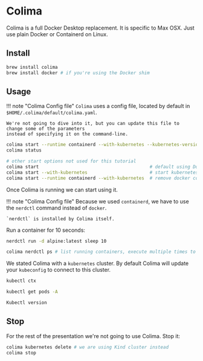 # Colima

Colima is a full Docker Desktop replacement. It is specific to Max OSX. Just use plain Docker or Containerd on Linux.
## Install

```bash
brew install colima
brew install docker # if you're using the Docker shim
```

## Usage

!!! note "Colima Config file"
    `Colima` uses a config file, located by default in `$HOME/.colima/default/colima.yaml`.

    We're not going to dive into it, but you can update this file to change some of the parameters
    instead of specifying it on the command-line.

```bash
colima start --runtime containerd --with-kubernetes --kubernetes-version v1.24.4+k3s1
colima status

# other start options not used for this tutorial
colima start                                         # default using Docker runtime
colima start --with-kubernetes                       # start kubernetes local cluster
colima start --runtime containerd --with-kubernetes  # remove docker completely
```

Once Colima is running we can start using it. 

!!! note "Colima Config file"
    Because we used `containerd`, we have to use the `nerdctl` command instead of `docker`. 
    
    `nerdctl` is installed by Colima itself.

Run a container for 10 seconds:

```bash
nerdctl run -d alpine:latest sleep 10

colima nerdctl ps # list running containers, execute multiple times to see the container stop after 10s
```

We stated Colima with a `kubernetes` cluster. By default Colima will update your `kubeconfig` 
to connect to this cluster.

```bash
kubectl ctx

kubectl get pods -A

Kubectl version
```

## Stop
For the rest of the presentation we're not going to use Colima. Stop it:

```bash
colima kubernetes delete # we are using Kind cluster instead
colima stop
```